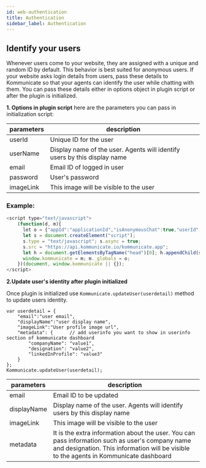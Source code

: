 ```yaml
---
id: web-authentication
title: Authentication
sidebar_label: Authentication
---
```


## Identify your users
Whenever users come to your website, they are assigned with a unique and random ID by default. This behavior is best suited for anonymous users. If your website asks login details from users, pass these details to Kommunicate so that your agents can identify the user while chatting with them. You can pass these details either in options object in plugin script or after the plugin is initialized.

**1. Options in plugin script**
here are the parameters you can pass in initialization script: 

|parameters | description|
|---    |---    |
|userId | Unique ID for the user|
|userName | Display name of the user. Agents will identify users by this display name|
|email | Email ID of logged in user|
|password | User's password|
|imageLink | This image will be visible to the user |

### Example:
```javascript
<script type="text/javascript">
    (function(d, m){ 
      let o = {"appId":"applicationId","isAnonymousChat":true,"userId":"uniqueId","agentId":"agentId","userName":"userName","groupName":"groupName","email":"email"};
      let s = document.createElement("script");
      s.type = "text/javascript"; s.async = true;
      s.src = "https://api.kommunicate.io/kommunicate.app";
      let h = document.getElementsByTagName("head")[0]; h.appendChild(s);
      window.kommunicate = m; m._globals = o;
    })(document, window.kommunicate || {});
</script>

```


**2.Update user's identity after plugin initialized**

Once plugin is initialized use `Kommunicate.updateUser(userdetail)` method to update users identity.

```
var userdetail = {
    "email":"user email",
    "displayName":"user display name",
    "imageLink":"User profile image url",
    "metadata": {      // add userinfo you want to show in userinfo section of kommunicate dashboard
        "companyName": "value1",
        "designation": "value2",
        "linkedInProfile": "value3"
    }
};
Kommunicate.updateUser(userdetail);
```
|parameters | description|
|---    |---    |
|email| Email ID to be updated|
|displayName | Display name of the user. Agents will identify users by this display name|
|imageLink | This image will be visible to the user |
|metadata | It is the extra information about the user. You can pass information such as user's company name and designation. This information will be visible to the agents in Kommunicate dashboard |
